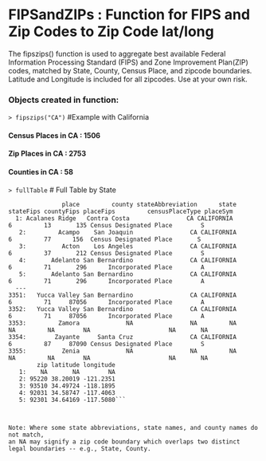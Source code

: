 # FIPSandZIPs : Function for FIPS and Zip Codes to Zip Code lat/long

The fipszips() function is used to aggregate best available Federal Information 
Processing Standard (FIPS) and Zone Improvement Plan(ZIP) codes, matched by 
State, County, Census Place, and zipcode boundaries. Latitude and Longitude 
is included for all zipcodes. Use at your own risk.

### Objects created in function:

`> fipszips("CA")` #Example with California

#### Census Places in CA : 1506 
#### Zip Places in CA : 2753 
#### Counties in CA : 58


`> fullTable` # Full Table by State


 ```
                place         county stateAbbreviation      state stateFips countyFips placeFips         censusPlaceType placeSym
   1: Acalanes Ridge   Contra Costa                CA CALIFORNIA         6         13       135 Census Designated Place        S
    2:         Acampo    San Joaquin                CA CALIFORNIA          6         77      156  Census Designated Place       S
    3:          Acton    Los Angeles                CA CALIFORNIA         6         37       212 Census Designated Place        S
    4:       Adelanto San Bernardino                CA CALIFORNIA         6         71       296      Incorporated Place        A
    5:       Adelanto San Bernardino                CA CALIFORNIA         6         71       296      Incorporated Place        A
   ---                                                                                                                           
 3351:   Yucca Valley San Bernardino                CA CALIFORNIA         6         71     87056      Incorporated Place        A
 3352:   Yucca Valley San Bernardino                CA CALIFORNIA         6         71     87056      Incorporated Place        A
 3353:         Zamora             NA                NA         NA        NA         NA        NA                      NA       NA
 3354:        Zayante     Santa Cruz                CA CALIFORNIA         6         87     87090 Census Designated Place        S
 3355:          Zenia             NA                NA         NA        NA         NA        NA                      NA       NA
         zip latitude longitude
    1:    NA       NA        NA
    2: 95220 38.20019 -121.2351
    3: 93510 34.49724 -118.1895
    4: 92031 34.58747 -117.4063
    5: 92301 34.64169 -117.5080```



Note: Where some state abbreviations, state names, and county names do not match, 
an NA may signify a zip code boundary which overlaps two distinct legal boundaries -- e.g., State, County.
